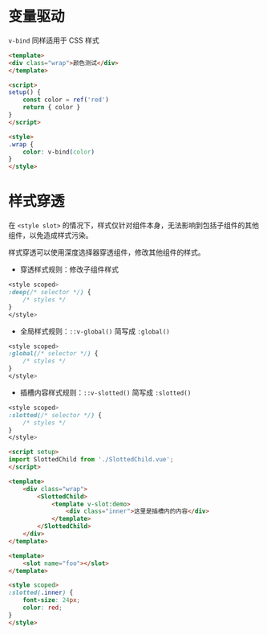 # 变量驱动

`v-bind` 同样适用于 CSS 样式

```html
<template>
<div class="wrap">颜色测试</div>
</template>

<script>
setup() {
    const color = ref('red')
    return { color }
}
</script>

<style>
.wrap {
    color: v-bind(color)
}
</style>
```

# 样式穿透

在  `<style slot>` 的情况下，样式仅针对组件本身，无法影响到包括子组件的其他组件，以免造成样式污染。

样式穿透可以使用深度选择器穿透组件，修改其他组件的样式。

- 穿透样式规则：修改子组件样式

```css
<style scoped>
:deep(/* selector */) {
    /* styles */
}
</style>
```

- 全局样式规则：`::v-global()` 简写成 `:global()`

```css
<style scoped>
:global(/* selector */) {
    /* styles */
}
</style>
```

- 插槽内容样式规则：`::v-slotted()` 简写成 `:slotted()`

```css
<style scoped>
:slotted(/* selector */) {
    /* styles */
}
</style>
```

```html title:父组件
<script setup>
import SlottedChild from './SlottedChild.vue';
</script>

<template>
    <div class="wrap">
        <SlottedChild>
            <template v-slot:demo>
                <div class="inner">这里是插槽内的内容</div>
            </template>
        </SlottedChild>
    </div>
</template>
```

```html title:子组件
<template>
    <slot name="foo"></slot>
</template>

<style scoped>
:slotted(.inner) {
    font-size: 24px;
    color: red;
}
</style>
```